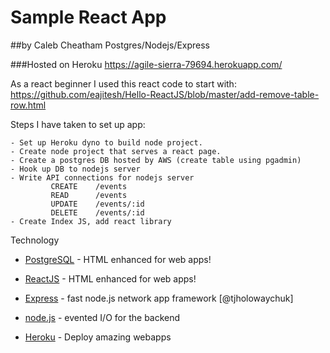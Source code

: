 # Sample React App
##by Caleb Cheatham
Postgres/Nodejs/Express

###Hosted on Heroku
https://agile-sierra-79694.herokuapp.com/

As a react beginner I used this react code to start with:
https://github.com/eajitesh/Hello-ReactJS/blob/master/add-remove-table-row.html

Steps I have taken to set up app:

    - Set up Heroku dyno to build node project.
    - Create node project that serves a react page.
    - Create a postgres DB hosted by AWS (create table using pgadmin)
    - Hook up DB to nodejs server 
    - Write API connections for nodejs server
             CREATE    /events
             READ      /events
             UPDATE    /events/:id
             DELETE    /events/:id
    - Create Index JS, add react library
    
Technology
* [PostgreSQL] - HTML enhanced for web apps!
* [ReactJS] - HTML enhanced for web apps!
* [Express] - fast node.js network app framework [@tjholowaychuk]
* [node.js] - evented I/O for the backend
* [Heroku] - Deploy amazing webapps

   [PostgreSQL]: <https://www.postgresql.org/>
   [ReactJS]: <https://facebook.github.io/react/>
   [express]: <http://expressjs.com>
   [node.js]: <http://nodejs.org>
   [heroku]: <http://heroku.com>
